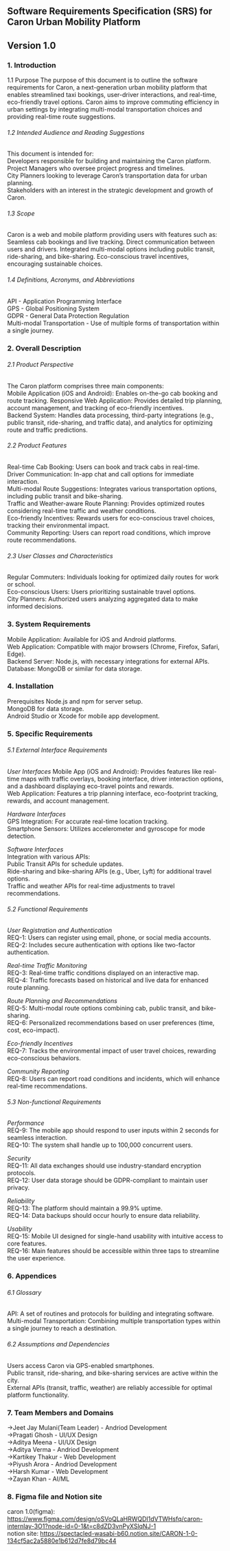 ## **Software Requirements Specification (SRS) for Caron Urban Mobility Platform**
## **Version 1.0**

### **1. Introduction**
1.1 Purpose
The purpose of this document is to outline the software requirements for Caron, a next-generation urban mobility platform that enables streamlined taxi bookings, user-driver interactions, and real-time, eco-friendly travel options. Caron aims to improve commuting efficiency in urban settings by integrating multi-modal transportation choices and providing real-time route suggestions.

###### 1.2 Intended Audience and Reading Suggestions
This document is intended for:  
Developers responsible for building and maintaining the Caron platform.  
Project Managers who oversee project progress and timelines.  
City Planners looking to leverage Caron’s transportation data for urban planning.  
Stakeholders with an interest in the strategic development and growth of Caron.

###### 1.3 Scope
Caron is a web and mobile platform providing users with features such as:
Seamless cab bookings and live tracking.
Direct communication between users and drivers.
Integrated multi-modal options including public transit, ride-sharing, and bike-sharing.
Eco-conscious travel incentives, encouraging sustainable choices.

###### 1.4 Definitions, Acronyms, and Abbreviations
API - Application Programming Interface  
GPS - Global Positioning System  
GDPR - General Data Protection Regulation  
Multi-modal Transportation - Use of multiple forms of transportation within a single journey.  

### **2. Overall Description**

###### 2.1 Product Perspective
The Caron platform comprises three main components:  
Mobile Application (iOS and Android): Enables on-the-go cab booking and route tracking.
Responsive Web Application: Provides detailed trip planning, account management, and tracking of eco-friendly incentives.  
Backend System: Handles data processing, third-party integrations (e.g., public transit, ride-sharing, and traffic data), and analytics for optimizing route and traffic predictions.

###### 2.2 Product Features
Real-time Cab Booking: Users can book and track cabs in real-time.  
Driver Communication: In-app chat and call options for immediate interaction.  
Multi-modal Route Suggestions: Integrates various transportation options, including public transit and bike-sharing.  
Traffic and Weather-aware Route Planning: Provides optimized routes considering real-time traffic and weather conditions.  
Eco-friendly Incentives: Rewards users for eco-conscious travel choices, tracking their environmental impact.  
Community Reporting: Users can report road conditions, which improve route recommendations.

###### 2.3 User Classes and Characteristics
Regular Commuters: Individuals looking for optimized daily routes for work or school.  
Eco-conscious Users: Users prioritizing sustainable travel options.  
City Planners: Authorized users analyzing aggregated data to make informed decisions.

### **3. System Requirements**
Mobile Application: Available for iOS and Android platforms.  
Web Application: Compatible with major browsers (Chrome, Firefox, Safari, Edge).  
Backend Server: Node.js, with necessary integrations for external APIs.  
Database: MongoDB or similar for data storage.

### **4. Installation**
Prerequisites
Node.js and npm for server setup.  
MongoDB for data storage.  
Android Studio or Xcode for mobile app development.

### **5. Specific Requirements**
###### 5.1 External Interface Requirements
*User Interfaces*
Mobile App (iOS and Android): Provides features like real-time maps with traffic overlays, booking interface, driver interaction options, and a dashboard displaying eco-travel points and rewards.  
Web Application: Features a trip planning interface, eco-footprint tracking, rewards, and account management.  

*Hardware Interfaces*  
GPS Integration: For accurate real-time location tracking.  
Smartphone Sensors: Utilizes accelerometer and gyroscope for mode detection.  

*Software Interfaces*  
Integration with various APIs:  
Public Transit APIs for schedule updates.  
Ride-sharing and bike-sharing APIs (e.g., Uber, Lyft) for additional travel options.  
Traffic and weather APIs for real-time adjustments to travel recommendations.

###### 5.2 Functional Requirements
*User Registration and Authentication*  
REQ-1: Users can register using email, phone, or social media accounts.  
REQ-2: Includes secure authentication with options like two-factor authentication.  

*Real-time Traffic Monitoring*  
REQ-3: Real-time traffic conditions displayed on an interactive map.  
REQ-4: Traffic forecasts based on historical and live data for enhanced route planning.  

*Route Planning and Recommendations*  
REQ-5: Multi-modal route options combining cab, public transit, and bike-sharing.  
REQ-6: Personalized recommendations based on user preferences (time, cost, eco-impact).  

*Eco-friendly Incentives*  
REQ-7: Tracks the environmental impact of user travel choices, rewarding eco-conscious behaviors.  

*Community Reporting*  
REQ-8: Users can report road conditions and incidents, which will enhance real-time recommendations.

###### 5.3 Non-functional Requirements
*Performance*  
REQ-9: The mobile app should respond to user inputs within 2 seconds for seamless interaction.  
REQ-10: The system shall handle up to 100,000 concurrent users.  

*Security*  
REQ-11: All data exchanges should use industry-standard encryption protocols.  
REQ-12: User data storage should be GDPR-compliant to maintain user privacy.  

*Reliability*  
REQ-13: The platform should maintain a 99.9% uptime.  
REQ-14: Data backups should occur hourly to ensure data reliability.  

*Usability*  
REQ-15: Mobile UI designed for single-hand usability with intuitive access to core features.  
REQ-16: Main features should be accessible within three taps to streamline the user experience.

### **6. Appendices**

###### 6.1 Glossary
API: A set of routines and protocols for building and integrating software.  
Multi-modal Transportation: Combining multiple transportation types within a single journey to reach a destination.

###### 6.2 Assumptions and Dependencies
Users access Caron via GPS-enabled smartphones.  
Public transit, ride-sharing, and bike-sharing services are active within the city.  
External APIs (transit, traffic, weather) are reliably accessible for optimal platform functionality.

### **7. Team Members and Domains**
->Jeet Jay Mulani(Team Leader) - Andriod Development  
->Pragati Ghosh - UI/UX Design  
->Aditya Meena - UI/UX Design  
->Aditya Verma - Andriod Development  
->Kartikey Thakur - Web Development  
->Piyush Arora - Andriod Development  
->Harsh Kumar - Web Development  
->Zayan Khan - AI/ML  

### **8. Figma file and Notion site**
caron 1.0(figma): https://www.figma.com/design/oSVoQLaHRWQDI1dVTWHsfq/caron-internlay-3O1?node-id=0-1&t=c8dZD3vnPyXSlqNJ-1  
notion site: https://spectacled-wasabi-b60.notion.site/CARON-1-0-134cf5ac2a5880e1b612d7fe8d79bc44
